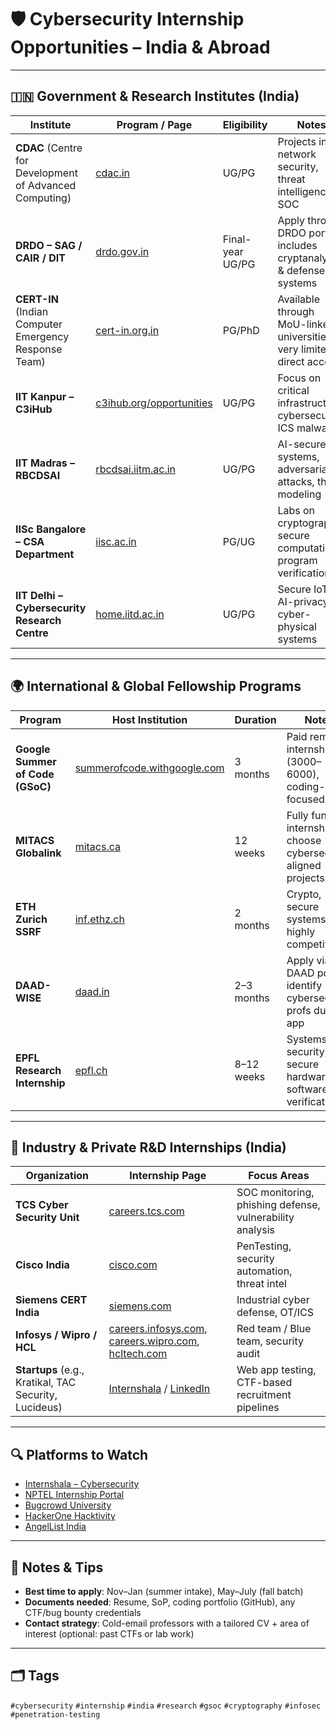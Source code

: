 # 🛡️ Cybersecurity Internship Opportunities – India & Abroad

---

## 🇮🇳 Government & Research Institutes (India)

| Institute | Program / Page | Eligibility | Notes |
|----------|----------------|-------------|-------|
| **CDAC** (Centre for Development of Advanced Computing) | [cdac.in](https://www.cdac.in/) | UG/PG | Projects in network security, threat intelligence, SOC |
| **DRDO – SAG / CAIR / DIT** | [drdo.gov.in](https://www.drdo.gov.in/) | Final-year UG/PG | Apply through DRDO portal; includes cryptanalysis & defense systems |
| **CERT-IN** (Indian Computer Emergency Response Team) | [cert-in.org.in](https://www.cert-in.org.in/) | PG/PhD | Available through MoU-linked universities; very limited direct access |
| **IIT Kanpur – C3iHub** | [c3ihub.org/opportunities](https://c3ihub.org/opportunities) | UG/PG | Focus on critical infrastructure cybersecurity, ICS malware |
| **IIT Madras – RBCDSAI** | [rbcdsai.iitm.ac.in](https://rbcdsai.iitm.ac.in/) | UG/PG | AI-secured systems, adversarial attacks, threat modeling |
| **IISc Bangalore – CSA Department** | [iisc.ac.in](https://iisc.ac.in/) | PG/UG | Labs on cryptography, secure computation, program verification |
| **IIT Delhi – Cybersecurity Research Centre** | [home.iitd.ac.in](https://home.iitd.ac.in/) | UG/PG | Secure IoT, AI-privacy, cyber-physical systems |

---

## 🌍 International & Global Fellowship Programs

| Program | Host Institution | Duration | Notes |
|--------|------------------|----------|-------|
| **Google Summer of Code (GSoC)** | [summerofcode.withgoogle.com](https://summerofcode.withgoogle.com/) | 3 months | Paid remote internship ($3000–$6000), coding-focused |
| **MITACS Globalink** | [mitacs.ca](https://www.mitacs.ca/en/programs/globalink/globalink-research-internship) | 12 weeks | Fully funded internship; choose cybersec-aligned projects |
| **ETH Zurich SSRF** | [inf.ethz.ch](https://inf.ethz.ch/studies/summer-research-fellowship.html) | 2 months | Crypto, secure systems, highly competitive |
| **DAAD-WISE** | [daad.in](https://www.daad.in/en/find-funding/daad-wise/) | 2–3 months | Apply via DAAD portal; identify cybersecurity profs during app |
| **EPFL Research Internship** | [epfl.ch](https://www.epfl.ch/education/studies/en/internships/) | 8–12 weeks | Systems security, secure hardware, software verification |

---

## 🧪 Industry & Private R&D Internships (India)

| Organization | Internship Page | Focus Areas |
|-------------|------------------|-------------|
| **TCS Cyber Security Unit** | [careers.tcs.com](https://www.tcs.com/careers) | SOC monitoring, phishing defense, vulnerability analysis |
| **Cisco India** | [cisco.com](https://www.cisco.com/site/in/en/about/careers.html) | PenTesting, security automation, threat intel |
| **Siemens CERT India** | [siemens.com](https://www.siemens.com/in/en/company/jobs.html) | Industrial cyber defense, OT/ICS |
| **Infosys / Wipro / HCL** | [careers.infosys.com](https://careers.infosys.com/), [careers.wipro.com](https://careers.wipro.com/), [hcltech.com](https://www.hcltech.com/careers) | Red team / Blue team, security audit |
| **Startups** (e.g., Kratikal, TAC Security, Lucideus) | [Internshala](https://internshala.com/) / [LinkedIn](https://www.linkedin.com/) | Web app testing, CTF-based recruitment pipelines |

---

## 🔍 Platforms to Watch

- [Internshala – Cybersecurity](https://internshala.com/internships/cyber-security-internship/)
- [NPTEL Internship Portal](https://nptel.ac.in/)
- [Bugcrowd University](https://www.bugcrowd.com/hackers/bugcrowd-university/)
- [HackerOne Hacktivity](https://www.hackerone.com/hacktivity)
- [AngelList India](https://angel.co/jobs)

---

## 🧭 Notes & Tips

- **Best time to apply**: Nov–Jan (summer intake), May–July (fall batch)
- **Documents needed**: Resume, SoP, coding portfolio (GitHub), any CTF/bug bounty credentials
- **Contact strategy**: Cold-email professors with a tailored CV + area of interest (optional: past CTFs or lab work)

---

## 🗂️ Tags
`#cybersecurity` `#internship` `#india` `#research` `#gsoc` `#cryptography` `#infosec` `#penetration-testing`
